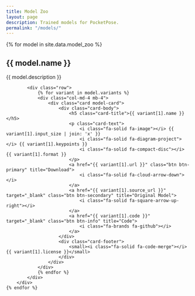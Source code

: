 ```yaml
---
title: Model Zoo
layout: page
description: Trained models for PocketPose.
permalink: "/models/"
---
```


<div class="container">
    {% for model in site.data.model_zoo %}
        <div class="col-md-12 mb-4">
            <h2>{{ model.name }}</h2>
            <p>{{ model.description }}</p>

            <div class="row">
                {% for variant in model.variants %}
                <div class="col-md-4 mb-4">
                    <div class="card model-card">
                        <div class="card-body">
                            <h5 class="card-title">{{ variant[1].name }}</h5>
                            <p class="card-text">
                                <i class="fa-solid fa-image"></i> {{ variant[1].input_size | join: 'x' }} 
                                <i class="fa-solid fa-diagram-project"></i> {{ variant[1].keypoints }} 
                                <i class="fa-solid fa-compact-disc"></i> {{ variant[1].format }}
                            </p>
                            <a href="{{ variant[1].url }}" class="btn btn-primary" title="Download">
                                <i class="fa-solid fa-cloud-arrow-down"></i>
                            </a>
                            <a href="{{ variant[1].source_url }}" target="_blank" class="btn btn-secondary" title="Original Model">
                                <i class="fa-solid fa-square-arrow-up-right"></i>
                            </a>
                            <a href="{{ variant[1].code }}" target="_blank" class="btn btn-info" title="Code">
                                <i class="fa-brands fa-github"></i>
                            </a>
                        </div>
                        <div class="card-footer">
                            <small><i class="fa-solid fa-code-merge"></i> {{ variant[1].license }}</small>
                        </div>
                    </div>
                </div>
                {% endfor %}
            </div>
        </div>
    {% endfor %}
</div>
